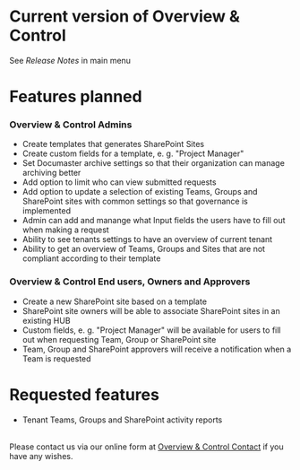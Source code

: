 # Current version of Overview & Control
See _Release Notes_ in main menu

# Features planned
### Overview & Control Admins
- Create templates that generates SharePoint Sites 
- Create custom fields for a template, e. g. "Project Manager"
- Set Documaster archive settings so that their organization can manage archiving better
- Add option to limit who can view submitted requests
- Add option to update a selection of existing Teams, Groups and SharePoint sites with common settings so that governance is implemented
- Admin can add and manange what Input fields the users have to fill out when making a request
- Ability to see tenants settings to have an overview of current tenant
- Ability to get an overview of Teams, Groups and Sites that are not compliant according to their template

### Overview & Control End users, Owners and Approvers
- Create a new SharePoint site based on a template
- SharePoint site owners will be able to associate SharePoint sites in an existing HUB
- Custom fields, e. g. "Project Manager" will be available for users to fill out when requesting Team, Group or SharePoint site
- Team, Group and SharePoint approvers will receive a notification when a Team is requested




# Requested features 
- Tenant Teams, Groups and SharePoint activity reports
<br>
Please contact us via our online form at <a href="https://teamscontrol.com/contact/" target="_blank">Overview & Control Contact</a> if you have any wishes.
